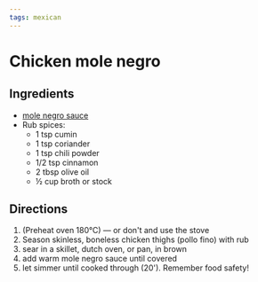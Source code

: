 ```yaml
---
tags: mexican
---
```


# Chicken mole negro

## Ingredients

* [mole negro sauce](mole-negro.md)
* Rub spices:
  * 1 tsp cumin
  * 1 tsp coriander
  * 1 tsp chili powder
  * 1/2 tsp cinnamon
  * 2 tbsp olive oil
  * ½ cup broth or stock

## Directions

1. (Preheat oven 180°C) — or don't and use the stove
2. Season skinless, boneless chicken thighs (pollo fino) with rub 
3. sear in a skillet, dutch oven, or pan, in brown
4. add warm mole negro sauce until covered
5. let simmer until cooked through (20'). Remember food safety!
